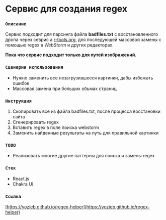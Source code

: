 # Сервис для создания regex

### `Описание`
Сервис подходит для парсинга файла **badfiles.txt** с восстановленного дропа через севрис a
<a href="https://r-tools.org">r-tools.org</a>,
для последующей массовой замены с помощью regex в *WebStorm* и других редакторах. 

**Пока что сервис подходит только для путей изображений.**

### `Сценарии использования`
- Нужно заменить все незагрузившееся картинки, дабы избежать ошибок
- Массовая замена при больших обьмах страниц

### `Инструкция`
1. Скопировать все из файла badfiles.txt, после процесса восстановки сайта
2. Сгенерировать regex
3. Вставить regex в поле поиска webstorm
4. Заменить найденные результаты на путь для правильной картинки

### `TODO`
- Реализовать многие другие паттерны для поиска и замены regex

### `Стек`

- React.js
- Chakra UI

### `Ссылка`

[https://yozieb.github.io/regex-helper](https://yozieb.github.io/regex-helper)
